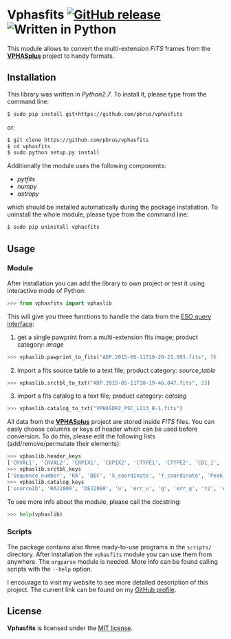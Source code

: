 # Vphasfits [![GitHub release](http://www.astro.uni.wroc.pl/ludzie/brus/img/github/ver20170706.svg "download")](https://github.com/pbrus/vphasfits/) ![Written in Python](http://www.astro.uni.wroc.pl/ludzie/brus/img/github/python.svg "language")

This module allows to convert the multi-extension *FITS* frames from the [**VPHASplus**](http://www.vphasplus.org) project to handy formats.

## Installation

This library was written in *Python2.7*. To install it, please type from the command line:
```bash
$ sudo pip install git+https://github.com/pbrus/vphasfits
```
or:
```bash
$ git clone https://github.com/pbrus/vphasfits
$ cd vphasfits
$ sudo python setup.py install
```
Additionally the module uses the following components:

 * *pytfits*
 * *numpy*
 * *astropy*

which should be installed automatically during the package installation. To uninstall the whole module, please type from the command line:
 ```bash
$ sudo pip uninstall vphasfits
```

## Usage
### Module

After installation you can add the library to own project or test it using interactive mode of Python:
```python
>>> from vphasfits import vphaslib
```
This will give you three functions to handle the data from the [ESO query interface](http://archive.eso.org/wdb/wdb/adp/phase3_main/form?phase3_collection=VPHASplus&release_tag=3):

1. get a single pawprint from a multi-extension fits image; product category: *image*
```python
>>> vphaslib.pawprint_to_fits("ADP.2015-05-11T10-20-21.993.fits", 7)
```
2. import a fits source table to a text file; product category: *source_table*
```python
>>> vphaslib.srctbl_to_txt("ADP.2015-05-11T10-19-46.847.fits", 23)
```
3. import a fits catalog to a text file; product category: *catalog*
```python
>>> vphaslib.catalog_to_txt("VPHASDR2_PSC_L213_B-1.fits")
```

All data from the [**VPHASplus**](http://www.vphasplus.org) project are stored inside *FITS* files. You can easly choose columns or keys of header which can be used before conversion. To do this, please edit the following lists (add/remove/permutate their elements):
```python
>>> vphaslib.header_keys
['CRVAL1', 'CRVAL2', 'CRPIX1', 'CRPIX2', 'CTYPE1', 'CTYPE2', 'CD1_1', 'CD2_1', 'CD1_2', 'CD2_2', 'RAZP02', 'DECZP02', 'STDCRMS', 'WCSPASS']
>>> vphaslib.srctbl_keys
['Sequence_number', 'RA', 'DEC', 'X_coordinate', 'Y_coordinate', 'Peak_height', 'Peak_height_err', 'Aper_flux_3', 'Aper_flux_3_err']
>>> vphaslib.catalog_keys
['sourceID', 'RAJ2000', 'DEJ2000', 'u', 'err_u', 'g', 'err_g', 'r2', 'err_r2', 'ha', 'err_ha', 'r', 'err_r', 'i', 'err_i']
```
To see more info about the module, please call the docstring:
```python
>>> help(vphaslib)
```

### Scripts

The package contains also three ready-to-use programs in the `scripts/` directory. After installation the `vphasfits` module you can use them from anywhere. The `argparse` module is needed. More info can be found calling scripts with the `--help` option.

I encourage to visit my website to see more detailed description of this project. The current link can be found on my [GitHub profile](https://github.com/pbrus).

## License

**Vphasfits** is licensed under the [MIT license](http://opensource.org/licenses/MIT).
